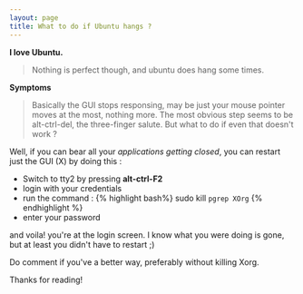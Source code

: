 ```yaml
---
layout: page
title: What to do if Ubuntu hangs ? 
---
```


__I love Ubuntu.__ 

> Nothing is perfect though, and ubuntu does hang some times. 

__Symptoms__

> Basically the GUI stops responsing, may be just your mouse pointer moves at the most, nothing more. The most obvious step seems to be alt-ctrl-del, the three-finger salute. 
> But what to do if even that doesn't work ? 

Well, if you can bear all your _applications getting closed_, you can restart just the GUI (X) by doing this : 

* Switch to tty2 by pressing __alt-ctrl-F2__
* login with your credentials
* run the command : {% highlight bash%}
			sudo kill `pgrep XOrg`
		{% endhighlight %}
* enter your password

and voila! you're at the login screen. I know what you were doing is gone, but at least you didn't have to restart ;)

Do comment if you've a better way, preferably without killing Xorg. 

Thanks for reading!
